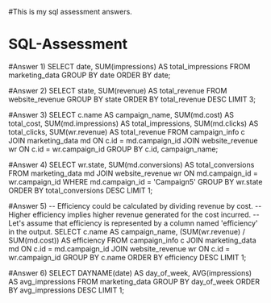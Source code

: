 #This is my sql assessment answers. 
# SQL-Assessment
#Answer 1)
SELECT date, SUM(impressions) AS total_impressions
FROM marketing_data
GROUP BY date
ORDER BY date;

#Answer 2) 
SELECT state, SUM(revenue) AS total_revenue
FROM website_revenue
GROUP BY state
ORDER BY total_revenue DESC
LIMIT 3;

#Answer 3) 
SELECT c.name AS campaign_name, 
       SUM(md.cost) AS total_cost, 
       SUM(md.impressions) AS total_impressions, 
       SUM(md.clicks) AS total_clicks, 
       SUM(wr.revenue) AS total_revenue
FROM campaign_info c
JOIN marketing_data md ON c.id = md.campaign_id
JOIN website_revenue wr ON c.id = wr.campaign_id
GROUP BY c.id, campaign_name;

#Answer 4) 
SELECT wr.state, SUM(md.conversions) AS total_conversions
FROM marketing_data md
JOIN website_revenue wr ON md.campaign_id = wr.campaign_id
WHERE md.campaign_id = 'Campaign5'
GROUP BY wr.state
ORDER BY total_conversions DESC
LIMIT 1;

#Answer 5) -- Efficiency could be calculated by dividing revenue by cost. 
-- Higher efficiency implies higher revenue generated for the cost incurred.
-- Let's assume that efficiency is represented by a column named 'efficiency' in the output.
SELECT c.name AS campaign_name,
       (SUM(wr.revenue) / SUM(md.cost)) AS efficiency
FROM campaign_info c
JOIN marketing_data md ON c.id = md.campaign_id
JOIN website_revenue wr ON c.id = wr.campaign_id
GROUP BY c.name
ORDER BY efficiency DESC
LIMIT 1;



#Answer 6) SELECT DAYNAME(date) AS day_of_week, 
       AVG(impressions) AS avg_impressions
FROM marketing_data
GROUP BY day_of_week
ORDER BY avg_impressions DESC
LIMIT 1;
